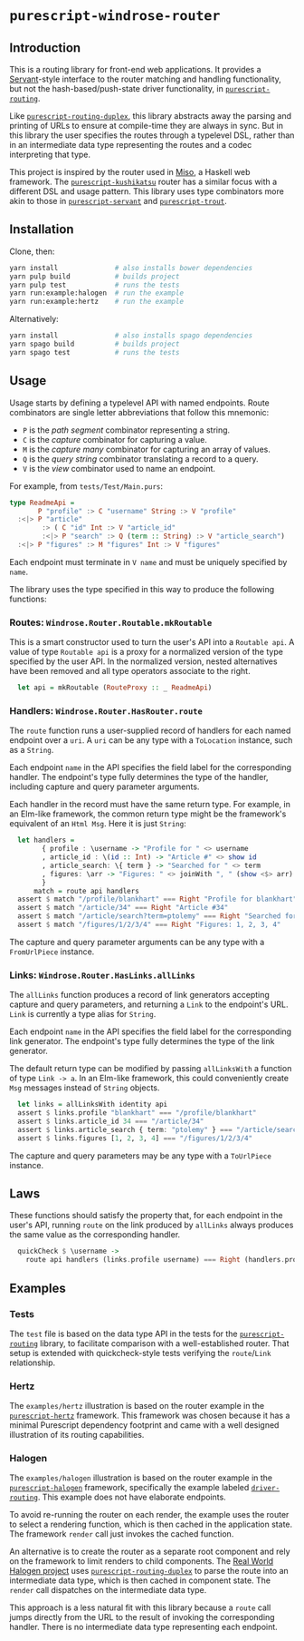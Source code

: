 # `purescript-windrose-router`

## Introduction

This is a routing library for front-end web applications.  It provides a [Servant](https://github.com/haskell-servant/servant)-style interface to the router matching and handling functionality, but not the hash-based/push-state driver functionality, in [`purescript-routing`](https://github.com/slamdata/purescript-routing).

Like [`purescript-routing-duplex`](https://github.com/natefaubion/purescript-routing-duplex), this library abstracts away the parsing and printing of URLs to ensure at compile-time they are always in sync. But in this library the user specifies the routes through a typelevel DSL, rather than in an intermediate data type representing the routes and a codec interpreting that type.

This project is inspired by the router used in [Miso](https://github.com/dmjio/miso), a Haskell web framework.  The [`purescript-kushikatsu`](https://github.com/justinwoo/purescript-kushikatsu) router has a similar focus with a different DSL and usage pattern.  This library uses type combinators more akin to those in [`purescript-servant`](https://github.com/f-o-a-m/purescript-servant) and [`purescript-trout`](https://github.com/owickstrom/purescript-trout).  

## Installation

Clone, then:

```bash
yarn install              # also installs bower dependencies
yarn pulp build           # builds project
yarn pulp test            # runs the tests
yarn run:example:halogen  # run the example
yarn run:example:hertz    # run the example
```

Alternatively:

```bash
yarn install              # also installs spago dependencies
yarn spago build          # builds project
yarn spago test           # runs the tests
```

## Usage

Usage starts by defining a typelevel API with named endpoints.  Route combinators are single letter abbreviations that follow this mnemonic:

* `P` is the *path segment* combinator representing a string.
* `C` is the *capture* combinator for capturing a value.
* `M` is the *capture many* combinator for capturing an array of values.
* `Q` is the *query string* combinator translating a record to a query.
* `V` is the *view* combinator used to name an endpoint.

For example, from `tests/Test/Main.purs`:

```purescript
type ReadmeApi =
       P "profile" :> C "username" String :> V "profile"
  :<|> P "article"
        :> ( C "id" Int :> V "article_id"
        :<|> P "search" :> Q (term :: String) :> V "article_search")
  :<|> P "figures" :> M "figures" Int :> V "figures"
```

Each endpoint must terminate in `V name` and must be uniquely specified by `name`.

The library uses the type specified in this way to produce the following functions:

### Routes: `Windrose.Router.Routable.mkRoutable`

This is a smart constructor used to turn the user's API into a `Routable api`.  A value of type `Routable api` is a proxy for a normalized version of the type specified by the user API. In the normalized version, nested alternatives have been removed and all type operators associate to the right.

```purescript
  let api = mkRoutable (RouteProxy :: _ ReadmeApi)
```

### Handlers: `Windrose.Router.HasRouter.route`

The `route` function runs a user-supplied record of handlers for each named endpoint over a `uri`.  A `uri` can be any type with a `ToLocation` instance, such as a `String`.  

Each endpoint `name` in the API specifies the field label for the corresponding handler. The endpoint's type fully determines the type of the handler, including capture and query parameter arguments.  

Each handler in the record must have the same return type.  For example, in an Elm-like framework, the common return type might be the framework's equivalent of an `Html Msg`. Here it is just `String`:

```purescript
  let handlers =
        { profile : \username -> "Profile for " <> username
        , article_id : \(id :: Int) -> "Article #" <> show id
        , article_search: \{ term } -> "Searched for " <> term
        , figures: \arr -> "Figures: " <> joinWith ", " (show <$> arr)
        }
      match = route api handlers
  assert $ match "/profile/blankhart" === Right "Profile for blankhart"
  assert $ match "/article/34" === Right "Article #34"
  assert $ match "/article/search?term=ptolemy" === Right "Searched for ptolemy"
  assert $ match "/figures/1/2/3/4" === Right "Figures: 1, 2, 3, 4"
```

The capture and query parameter arguments can be any type with a `FromUrlPiece` instance.

### Links: `Windrose.Router.HasLinks.allLinks`

The `allLinks` function produces a record of link generators accepting capture and query parameters, and returning a `Link` to the endpoint's URL.  `Link` is currently a type alias for `String`.  

Each endpoint `name` in the API specifies the field label for the corresponding link generator. The endpoint's type fully determines the type of the link generator.  

The default return type can be modified by passing `allLinksWith` a function of type `Link -> a`.  In an Elm-like framework, this could conveniently create `Msg` messages instead of `String` objects.

```purescript
  let links = allLinksWith identity api
  assert $ links.profile "blankhart" === "/profile/blankhart"
  assert $ links.article_id 34 === "/article/34"
  assert $ links.article_search { term: "ptolemy" } === "/article/search?term=ptolemy"
  assert $ links.figures [1, 2, 3, 4] === "/figures/1/2/3/4"
```

The capture and query parameters may be any type with a `ToUrlPiece` instance.

## Laws

These functions should satisfy the property that, for each endpoint in the user's API, running `route` on the link produced by `allLinks` always produces the same value as the corresponding handler.

```purescript
  quickCheck $ \username ->
    route api handlers (links.profile username) === Right (handlers.profile username)
```

## Examples

### Tests

The `test` file is based on the data type API in the tests for the [`purescript-routing`](https://github.com/slamdata/purescript-routing) library, to facilitate comparison with a well-established router.  That setup is extended with quickcheck-style tests verifying the `route`/`Link` relationship.

### Hertz

The `examples/hertz` illustration is based on the router example in the [`purescript-hertz`](https://github.com/utkarshkukreti/purescript-hertz) framework.  This framework was chosen because it has a minimal Purescript dependency footprint and came with a well designed illustration of its routing capabilities.

### Halogen

The `examples/halogen` illustration is based on the router example in the [`purescript-halogen`](https://github.com/slamdata/purescript-halogen) framework, specifically the example labeled [`driver-routing`](https://github.com/slamdata/purescript-halogen/tree/master/examples/driver-routing). This example does not have elaborate endpoints.

To avoid re-running the router on each render, the example uses the router to select a rendering function, which is then cached in the application state.  The framework `render` call just invokes the cached function.

An alternative is to create the router as a separate root component and rely on the framework to limit renders to child components.  The [Real World Halogen project](https://github.com/thomashoneyman/purescript-halogen-realworld/blob/master/src/Component/Router.purs) uses [`purescript-routing-duplex`](https://github.com/natefaubion/purescript-routing-duplex) to parse the route into an intermediate data type, which is then cached in component state.  The `render` call dispatches on the intermediate data type.

This approach is a less natural fit with this library because a `route` call jumps directly from the URL to the result of invoking the corresponding handler.  There is no intermediate data type representing each endpoint.
